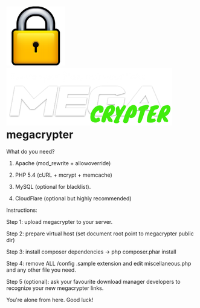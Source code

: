 ![Alt text](/public/images/lock.png?raw=true "MC logo")![Alt text](/public/images/logo.png?raw=true "MC logo")
megacrypter
===========

What do you need?

1) Apache (mod_rewrite + allowoverride)

2) PHP 5.4 (cURL + mcrypt + memcache)

3) MySQL (optional for blacklist).

4) CloudFlare (optional but highly recommended)

Instructions:

Step 1: upload megacrypter to your server.

Step 2: prepare virtual host (set document root point to megacrypter public dir)

Step 3: install composer dependencies -> php composer.phar install

Step 4: remove ALL /config .sample extension and edit miscellaneous.php and any other file you need.

Step 5 (optional): ask your favourite download manager developers to recognize your new megacrypter links.

You're alone from here. Good luck!
